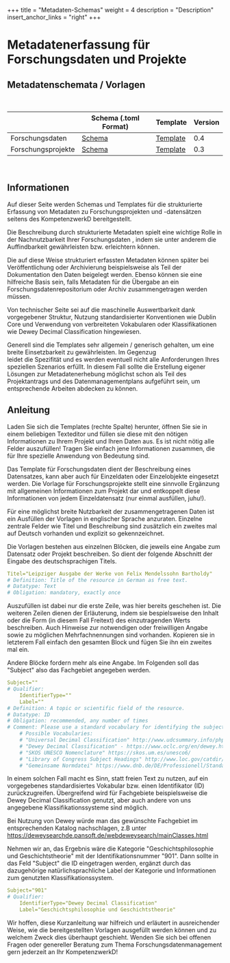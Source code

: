 +++
title = "Metadaten-Schemas"
weight = 4
description = "Description"
insert_anchor_links = "right"
+++

# Metadatenerfassung für Forschungsdaten und Projekte

## Metadatenschemata / Vorlagen

<br />

|   |  Schema (.toml Format) | Template |  Version |
|---|---|---|---|
| Forschungsdaten  |  [Schema](https://kompetenzwerkd.github.io/fdm-schemas/schemas/dataset_metadata_schema.toml) | [Template](https://kompetenzwerkd.github.io/fdm-schemas/templates/dataset_metadata_template.txt)  |  0.4 |
| Forschungsprojekte  |  [Schema](https://kompetenzwerkd.github.io/fdm-schemas/schemas/project_metadata_schema.toml) | [Template](https://kompetenzwerkd.github.io/fdm-schemas/templates/project_metadata_template.txt)  | 0.3 |

<br/>

## Informationen

Auf dieser Seite werden Schemas und Templates für die strukturierte Erfassung von Metadaten zu Forschungsprojekten und -datensätzen seitens des KompetenzwerkD bereitgestellt.

Die Beschreibung durch strukturierte Metadaten spielt eine wichtige Rolle in der Nachnutzbarkeit Ihrer Forschungsdaten , indem sie unter anderem die Auffindbarkeit gewährleisten bzw. erleichtern können.

Die auf diese Weise strukturiert erfassten Metadaten können später bei Veröffentlichung oder Archivierung beispielsweise als Teil der Dokumentation den Daten beigelegt werden. Ebenso können sie eine hilfreiche Basis sein, falls Metadaten für die Übergabe an ein Forschungsdatenrepositorium oder Archiv zusammengetragen werden müssen.

Von technischer Seite sei auf die maschinelle Auswertbarkeit dank vorgegebener Struktur, Nutzung standardisierter Konventionen wie Dublin Core und Verwendung von verbreiteten Vokabularen oder Klassifikationen wie Dewey Decimal Classification hingewiesen.

Generell sind die Templates sehr allgemein / generisch gehalten, um eine breite Einsetzbarkeit zu gewährleisten. Im Gegenzug  
leidet die Spezifität und es werden eventuell nicht alle Anforderungen Ihres speziellen Szenarios erfüllt. In diesem Fall sollte die Erstellung eigener Lösungen zur Metadatenerhebung möglichst schon als Teil des Projektantrags und des Datenmanagementplans aufgeführt sein, um entsprechende Arbeiten abdecken zu können.

## Anleitung

Laden Sie sich die Templates (rechte Spalte) herunter, öffnen Sie sie in einem beliebigen Texteditor und füllen sie diese mit den nötigen Informationen zu Ihrem Projekt und Ihren Daten aus. Es ist nicht nötig alle Felder auszufüllen! Tragen Sie einfach jene Informationen zusammen, die für Ihre spezielle Anwendung von Bedeutung sind.

Das Template für Forschungsdaten dient der Beschreibung eines Datensatzes, kann aber auch für Einzeldaten oder Einzelobjekte eingesetzt werden. Die Vorlage für Forschungsprojekte stellt eine sinnvolle Ergänzung mit allgemeinen Informationen zum Projekt dar und entkoppelt diese Informationen von jedem Einzeldatensatz (nur einmal ausfüllen, juhu!).

Für eine möglichst breite Nutzbarkeit der zusammengetragenen Daten ist ein Ausfüllen der Vorlagen in englischer Sprache anzuraten. Einzelne zentrale Felder wie Titel und Beschreibung sind zusätzlich ein zweites mal auf Deutsch vorhanden und explizit so gekennzeichnet.

Die Vorlagen bestehen aus einzelnen Blöcken, die jeweils eine Angabe zum Datensatz oder Projekt beschreiben. So dient der folgende Abschnitt der Eingabe des deutschsprachigen Titels.

```yaml
Titel="Leipziger Ausgabe der Werke von Felix Mendelssohn Bartholdy"  
# Definition: Title of the resource in German as free text.  
# Datatype: Text  
# Obligation: mandatory, exactly once  
```

Auszufüllen ist dabei nur die erste Zeile, was hier bereits geschehen ist. Die weiteren Zeilen dienen der Erläuterung, indem sie bespielsweise den Inhalt oder die Form (in diesem Fall Freitext) des einzutragenden Werts beschreiben. Auch Hinweise zur notwendigen oder freiwilligen Angabe sowie zu möglichen Mehrfachnennungen sind vorhanden. Kopieren sie in letzterem Fall einfach den gesamten Block und fügen Sie ihn ein zweites mal ein.

Andere Blöcke fordern mehr als eine Angabe. Im Folgenden soll das "Subject" also das Fachgebiet angegeben werden.

```yaml
Subject=""  
# Qualifier:  
    IdentifierType=""  
    Label=""  
# Definition: A topic or scientific field of the resource.  
# Datatype: ID  
# Obligation: recommended, any number of times  
# Comment: Please use a standard vocabulary for identifying the subject, we suggest using SKOS or Universal Decimal Classification. Please also state which authority file you used.  
    # Possible Vocabularies:  
    # "Universal Decimal Classification" http://www.udcsummary.info/php/index.php?lang=en  
    # "Dewey Decimal Classification" - https://www.oclc.org/en/dewey.html  
    # "SKOS UNESCO Nomenclature" https://skos.um.es/unesco6/  
    # "Library of Congress Subject Headings" http://www.loc.gov/catdir/cpso/lcco/  
    # "Gemeinsame Normdatei" https://www.dnb.de/DE/Professionell/Standardisierung/GND/gnd.html  
```

In einem solchen Fall macht es Sinn, statt freien Text zu nutzen, auf ein vorgegebenes standardisiertes Vokabular bzw. einen Identifikator (ID) zurückzugreifen. Übergreifend wird für Fachgebiete beispielsweise die Dewey Decimal Classification genutzt, aber auch andere von uns angegebene Klassifikationssysteme sind möglich.

Bei Nutzung von Dewey würde man das gewünschte Fachgebiet im entsprechenden Katalog nachschlagen, z.B unter https://deweysearchde.pansoft.de/webdeweysearch/mainClasses.html

Nehmen wir an, das Ergebnis wäre die Kategorie "Geschichtsphilosophie und Geschichtstheorie" mit der Identifikationsnummer "901". Dann sollte in das Feld "Subject" die ID eingetragen werden, ergänzt durch das dazugehörige natürlichsprachliche Label der Kategorie und Informationen zum genutzten Klassifikationssystem.

```yaml
Subject="901"  
# Qualifier:  
    IdentifierType="Dewey Decimal Classification"  
    Label="Geschichtsphilosophie und Geschichtstheorie"  
```

Wir hoffen, diese Kurzanleitung war hilfreich und erläutert in ausreichender Weise, wie die bereitgestellten Vorlagen ausgefüllt werden können und zu welchem Zweck dies überhaupt geschieht.
Wenden Sie sich bei offenen Fragen oder genereller Beratung zum Thema Forschungsdatenmanagement gern jederzeit an Ihr KompetenzwerkD!

